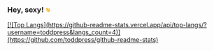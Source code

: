 ### Hey, sexy! <img style="height: 12px; width: 12px;" src="waving-hand.gif" width="32"/>

<!-- ![toddpress' stats](https://github-readme-stats.vercel.app/api?username=toddpress&show_icons=true&theme=radical) -->
<a href="https://github.com/toddpress/toddpress/edit/main/README.md">
[![Top Langs](https://github-readme-stats.vercel.app/api/top-langs/?username=toddpress&langs_count=4)](https://github.com/toddpress/github-readme-stats)
</a>
<!--
**toddpress/toddpress** is a ✨ _special_ ✨ repository because its `README.md` (this file) appears on your GitHub profile.

Here are some ideas to get you started:

- 🔭 I’m currently working on ...
- 🌱 I’m currently learning ...
- 👯 I’m looking to collaborate on ...
- 🤔 I’m looking for help with ...
- 💬 Ask me about ...
- 📫 How to reach me: ...
- 😄 Pronouns: ...
- ⚡ Fun fact: ...
-->
